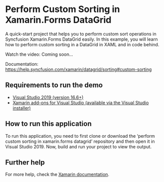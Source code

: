 # Perform Custom Sorting in Xamarin.Forms DataGrid

A quick-start project that helps you to perform custom sort operations in Syncfusion Xamarin.Forms DataGrid easily. In this example, you will learn how to perform custom sorting in a DataGrid in XAML and in code behind.

Watch the video: Coming soon...

Documentation: https://help.syncfusion.com/xamarin/datagrid/sorting#custom-sorting

## Requirements to run the demo
* [Visual Studio 2019 (version 16.6+)]( https://visualstudio.microsoft.com/downloads)
* [Xamarin add-ons for Visual Studio (available via the Visual Studio installer)]( https://visualstudio.microsoft.com/xamarin/)

## How to run this application
To run this application, you need to first clone or download the ‘perform custom sorting in xamarin.forms datagrid’ repository and then open it in Visual Studio 2019. Now, build and run your project to view the output.

## Further help
For more help, check the [Xamarin documentation](https://docs.microsoft.com/en-us/xamarin/get-started/).
